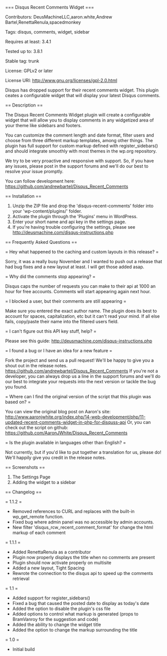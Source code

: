 === Disqus Recent Comments Widget ===

Contributors: DeusMachineLLC,aaron.white,Andrew Bartel,RenettaRenula,spacedmonkey

Tags: disqus, comments, widget, sidebar

Requires at least: 3.4.1

Tested up to: 3.8.1

Stable tag: trunk

License: GPLv2 or later

License URI: http://www.gnu.org/licenses/gpl-2.0.html


Disqus has dropped support for their recent comments widget.  This plugin ceates a configurable widget that will display your latest Disqus comments.

== Description ==

The Disqus Recent Comments Widget plugin will create a configurable widget that will allow you to display comments in any widgetized area of your theme like sidebars and footers.

You can customize the comment length and date format, filter users and choose from three different markup templates, among other things.  The plugin has full support for custom markup defined with register_sidebars() and should integrate smoothly with most themes in the wp.org repository.

We try to be very proactive and responsive with support.  So, if you have any issues, please post in the support forums and we'll do our best to resolve your issue promptly.

You can follow development here: https://github.com/andrewbartel/Disqus_Recent_Comments

== Installation ==

1. Unzip the ZIP file and drop the 'disqus-recent-comments' folder into your 'wp-content/plugins/' folder.
2. Activate the plugin through the 'Plugins' menu in WordPress.
3. Enter your short name and api key in the settings page.
4. If you're having trouble configuring the settings, please see http://deusmachine.com/disqus-instructions.php

== Frequently Asked Questions ==

= Hey what happened to the caching and custom layouts in this release? =

Sorry, it was a really busy November and I wanted to push out a release that had bug fixes and a new layout at least.  I will get those added asap.

= Why did the comments stop appearing? =

Disqus caps the number of requests you can make to their api at 1000 an hour for free accounts. Comments will start appearing again next hour.

= I blocked a user, but their comments are still appearing =

Make sure you entered the exact author name. The plugin does its best to account for spaces, capitalization, etc but it can't read your mind. If all else fails, copy/paste their name into the filtered users field.

= I can't figure out this API key stuff, help? =

Please see this guide: http://deusmachine.com/disqus-instructions.php

= I found a bug or I have an idea for a new feature =

Fork the project and send us a pull request! We'll be happy to give you a shout out in the release notes. https://github.com/andrewbartel/Disqus_Recent_Comments
If you're not a developer, you can always drop us a line in the support forums and we'll do our best to integrate your requests into the next version or tackle the bug you found.

= Where can I find the original version of the script that this plugin was based on? =

You can view the original blog post on Aaron's site: http://www.aaronjwhite.org/index.php/14-web-development/php/11-updated-recent-comments-widget-in-php-for-disquss-api
Or, you can check out the script on github: https://github.com/AaronJWhite/Disqus_Recent_Comments

= Is the plugin available in languages other than English? =

Not currently, but if you'd like to put together a translation for us, please do!  We'll happily give you credit in the release notes.

== Screenshots ==

1. The Settings Page
2. Adding the widget to a sidebar

== Changelog ==


= 1.1.2 =

* Removed references to CURL and replaces with the built-in wp_get_remote function.
* Fixed bug where admin panel was no accessible by admin accounts. 
* New filter 'disqus_rcw_recent_comment_format' for change the html markup of each comment

= 1.1.1 =

* Added RenettaRenula as a contributor
* Plugin now properly displays the title when no comments are present
* Plugin should now activate properly on multisite
* Added a new layout, Tight Spacing
* Rewrote the connection to the disqus api to speed up the comments retrieval

= 1.1 =

* Added support for register_sidebars()
* Fixed a bug that caused the posted date to display as today's date
* Added the option to disable the plugin's css file
* Added options to control what markup is generated (props to BramVanroy for the suggestion and code)
* Added the ability to change the widget title
* Added the option to change the markup surrounding the title

= 1.0 =

* Initial build